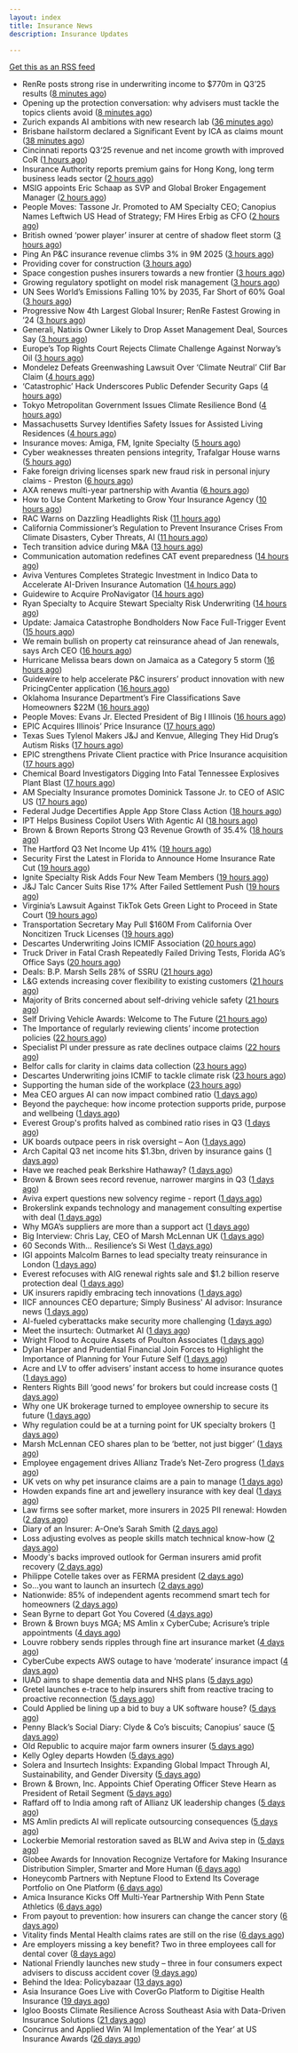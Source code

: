 ```yaml
---
layout: index
title: Insurance News
description: Insurance Updates

---
```


[Get this as an RSS feed](/insurance.rss)

<!-- news_marker starts -->
- RenRe posts strong rise in underwriting income to $770m in Q3’25 results ([8 minutes ago](https://www.reinsurancene.ws/renre-posts-strong-rise-in-underwriting-income-to-770m-in-q325-results/))
- Opening up the protection conversation: why advisers must tackle the topics clients avoid ([8 minutes ago](https://ifamagazine.com/opening-up-the-protection-conversation-why-advisers-must-tackle-the-topics-clients-avoid/))
- Zurich expands AI ambitions with new research lab ([36 minutes ago](https://www.insurancebusinessmag.com/uk/news/technology/zurich-expands-ai-ambitions-with-new-research-lab-554656.aspx))
- Brisbane hailstorm declared a Significant Event by ICA as claims mount ([38 minutes ago](https://www.reinsurancene.ws/brisbane-hailstorm-declared-a-significant-event-by-ica-as-claims-mount/))
- Cincinnati reports Q3‘25 revenue and net income growth with improved CoR ([1 hours ago](https://www.reinsurancene.ws/cincinnati-reports-q325-revenue-and-net-income-growth-with-improved-cor/))
- Insurance Authority reports premium gains for Hong Kong, long term business leads sector ([2 hours ago](https://www.reinsurancene.ws/insurance-authority-reports-premium-gains-for-hong-kong-long-term-business-leads-sector/))
- MSIG appoints Eric Schaap as SVP and Global Broker Engagement Manager ([2 hours ago](https://www.reinsurancene.ws/msig-appoints-eric-schaap-as-svp-and-global-broker-engagement-manager/))
- People Moves: Tassone Jr. Promoted to AM Specialty CEO; Canopius Names Leftwich US Head of Strategy; FM Hires Erbig as CFO ([2 hours ago](https://www.insurancejournal.com/news/national/2025/10/29/845396.htm))
- British owned ‘power player’ insurer at centre of shadow fleet storm ([3 hours ago](https://www.insurancebusinessmag.com/uk/news/marine/british-owned-power-player-insurer-at-centre-of-shadow-fleet-storm-554616.aspx))
- Ping An P&C insurance revenue climbs 3% in 9M 2025 ([3 hours ago](https://www.reinsurancene.ws/ping-an-pc-insurance-revenue-climbs-3-in-9m-2025/))
- Providing cover for construction ([3 hours ago](https://www.postonline.co.uk/commercial/7959042/providing-cover-for-construction))
- Space congestion pushes insurers towards a new frontier ([3 hours ago](https://www.postonline.co.uk/commercial/7958974/space-congestion-pushes-insurers-towards-a-new-frontier))
- Growing regulatory spotlight on model risk management ([3 hours ago](https://www.postonline.co.uk/risk-management/7958994/growing-regulatory-spotlight-on-model-risk-management))
- UN Sees World’s Emissions Falling 10% by 2035, Far Short of 60% Goal ([3 hours ago](https://www.insurancejournal.com/news/international/2025/10/29/845435.htm))
- Progressive Now 4th Largest Global Insurer; RenRe Fastest Growing in ’24 ([3 hours ago](https://www.insurancejournal.com/news/national/2025/10/29/845460.htm))
- Generali, Natixis Owner Likely to Drop Asset Management Deal, Sources Say ([3 hours ago](https://www.insurancejournal.com/news/international/2025/10/29/845422.htm))
- Europe’s Top Rights Court Rejects Climate Challenge Against Norway’s Oil ([3 hours ago](https://www.insurancejournal.com/news/international/2025/10/29/845430.htm))
- Mondelez Defeats Greenwashing Lawsuit Over ‘Climate Neutral’ Clif Bar Claim ([4 hours ago](https://www.insurancejournal.com/news/national/2025/10/29/845451.htm))
- ‘Catastrophic’ Hack Underscores Public Defender Security Gaps ([4 hours ago](https://www.insurancejournal.com/news/national/2025/10/29/845466.htm))
- Tokyo Metropolitan Government Issues Climate Resilience Bond ([4 hours ago](https://www.insurancejournal.com/news/international/2025/10/29/845407.htm))
- Massachusetts Survey Identifies Safety Issues for Assisted Living Residences ([4 hours ago](https://www.insurancejournal.com/news/east/2025/10/29/845482.htm))
- Insurance moves: Amiga, FM, Ignite Specialty ([5 hours ago](https://www.insurancebusinessmag.com/uk/news/breaking-news/insurance-moves-amiga-fm-ignite-specialty-554635.aspx))
- Cyber weaknesses threaten pensions integrity, Trafalgar House warns ([5 hours ago](https://www.insurancebusinessmag.com/uk/news/cyber/cyber-weaknesses-threaten-pensions-integrity-trafalgar-house-warns-554633.aspx))
- Fake foreign driving licenses spark new fraud risk in personal injury claims - Preston ([6 hours ago](https://www.insurancebusinessmag.com/uk/news/auto-motor/fake-foreign-driving-licenses-spark-new-fraud-risk-in-personal-injury-claims--preston-554632.aspx))
- AXA renews multi-year partnership with Avantia ([6 hours ago](https://www.insurancebusinessmag.com/uk/news/property-insurance/axa-renews-multiyear-partnership-with-avantia-554625.aspx))
- How to Use Content Marketing to Grow Your Insurance Agency ([10 hours ago](https://www.insurancejournal.com/blogs/ezlynx/2025/10/28/845477.htm))
- RAC Warns on Dazzling Headlights Risk ([11 hours ago](https://insurance-edge.net/2025/10/28/rac-warns-on-dazzling-headlights-risk/))
- California Commissioner’s Regulation to Prevent Insurance Crises From Climate Disasters, Cyber Threats, AI ([11 hours ago](https://www.insurancejournal.com/news/west/2025/10/28/845472.htm))
- Tech transition advice during M&A ([13 hours ago](https://www.dig-in.com/news/tech-transition-advice-during-m-a))
- Communication automation redefines CAT event preparedness ([14 hours ago](https://www.dig-in.com/opinion/communication-automation-redefines-cat-event-preparedness))
- Aviva Ventures Completes Strategic Investment in Indico Data to Accelerate AI-Driven Insurance Automation ([14 hours ago](https://www.insurtechinsights.com/aviva-ventures-completes-strategic-investment-in-indico-data-to-accelerate-ai-driven-insurance-automation/))
- Guidewire to Acquire ProNavigator ([14 hours ago](https://www.insurtechinsights.com/guidewire-to-acquire-pronavigator/))
- Ryan Specialty to Acquire Stewart Specialty Risk Underwriting ([14 hours ago](https://www.insurtechinsights.com/ryan-specialty-to-acquire-stewart-specialty-risk-underwriting/))
- Update: Jamaica Catastrophe Bondholders Now Face Full-Trigger Event ([15 hours ago](https://www.insurancejournal.com/news/international/2025/10/28/845445.htm))
- We remain bullish on property cat reinsurance ahead of Jan renewals, says Arch CEO ([16 hours ago](https://www.reinsurancene.ws/we-remain-bullish-on-property-cat-reinsurance-ahead-of-jan-renewals-says-arch-ceo/))
- Hurricane Melissa bears down on Jamaica as a Category 5 storm ([16 hours ago](https://www.dig-in.com/articles/hurricane-melissa-bears-down-jamaica-a-category-5-storm))
- Guidewire to help accelerate P&C insurers’ product innovation with new PricingCenter application ([16 hours ago](https://www.reinsurancene.ws/guidewire-to-help-accelerate-pc-insurers-product-innovation-with-new-pricingcenter-application/))
- Oklahoma Insurance Department’s Fire Classifications Save Homeowners $22M ([16 hours ago](https://www.insurancejournal.com/news/southcentral/2025/10/28/845425.htm))
- People Moves: Evans Jr. Elected President of Big I Illinois ([16 hours ago](https://www.insurancejournal.com/news/midwest/2025/10/28/845418.htm))
- EPIC Acquires Illinois’ Price Insurance ([17 hours ago](https://www.insurancejournal.com/news/midwest/2025/10/28/845413.htm))
- Texas Sues Tylenol Makers J&J and Kenvue, Alleging They Hid Drug’s Autism Risks ([17 hours ago](https://www.insurancejournal.com/news/southcentral/2025/10/28/845406.htm))
- EPIC strengthens Private Client practice with Price Insurance acquisition ([17 hours ago](https://www.reinsurancene.ws/epic-strengthens-private-client-practice-with-price-insurance-acquisition/))
- Chemical Board Investigators Digging Into Fatal Tennessee Explosives Plant Blast ([17 hours ago](https://www.insurancejournal.com/news/southeast/2025/10/28/845390.htm))
- AM Specialty Insurance promotes Dominick Tassone Jr. to CEO of ASIC US ([17 hours ago](https://www.reinsurancene.ws/am-specialty-insurance-promotes-dominick-tassone-jr-to-ceo-of-asic-us/))
- Federal Judge Decertifies Apple App Store Class Action ([18 hours ago](https://www.insurancejournal.com/news/national/2025/10/28/845385.htm))
- IPT Helps Business Copilot Users With Agentic AI ([18 hours ago](https://insurance-edge.net/2025/10/28/ipt-helps-business-copilot-users-with-agentic-ai/))
- Brown & Brown Reports Strong Q3 Revenue Growth of 35.4% ([18 hours ago](https://www.insurancejournal.com/news/national/2025/10/28/845378.htm))
- The Hartford Q3 Net Income Up 41% ([19 hours ago](https://www.insurancejournal.com/news/national/2025/10/28/845370.htm))
- Security First the Latest in Florida to Announce Home Insurance Rate Cut ([19 hours ago](https://www.insurancejournal.com/news/southeast/2025/10/28/845372.htm))
- Ignite Specialty Risk Adds Four New Team Members ([19 hours ago](https://insurance-edge.net/2025/10/28/ignite-specialty-risk-adds-four-new-team-members/))
- J&J Talc Cancer Suits Rise 17% After Failed Settlement Push ([19 hours ago](https://www.insurancejournal.com/news/national/2025/10/28/845357.htm))
- Virginia’s Lawsuit Against TikTok Gets Green Light to Proceed in State Court ([19 hours ago](https://www.insurancejournal.com/news/east/2025/10/28/845348.htm))
- Transportation Secretary May Pull $160M From California Over Noncitizen Truck Licenses ([19 hours ago](https://www.insurancejournal.com/news/west/2025/10/28/845364.htm))
- Descartes Underwriting Joins ICMIF Association ([20 hours ago](https://insurance-edge.net/2025/10/28/descartes-underwriting-joins-icmif-association/))
- Truck Driver in Fatal Crash Repeatedly Failed Driving Tests, Florida AG’s Office Says ([20 hours ago](https://www.insurancejournal.com/news/southeast/2025/10/28/845347.htm))
- Deals: B.P. Marsh Sells 28% of SSRU ([21 hours ago](https://insurance-edge.net/2025/10/28/deals-b-p-marsh-sells-28-of-ssru/))
- L&G extends increasing cover flexibility to existing customers ([21 hours ago](https://ifamagazine.com/lg-extends-increasing-cover-flexibility-to-existing-customers/))
- Majority of Brits concerned about self-driving vehicle safety ([21 hours ago](https://www.postonline.co.uk/news/7959285/majority-of-brits-concerned-about-self-driving-vehicle-safety))
- Self Driving Vehicle Awards: Welcome to The Future ([21 hours ago](https://insurance-edge.net/2025/10/28/self-driving-vehicle-awards-welcome-to-the-future/))
- The Importance of regularly reviewing clients’ income protection policies ([22 hours ago](https://ifamagazine.com/the-importance-of-regularly-reviewing-clients-income-protection-policies/))
- Specialist PI under pressure as rate declines outpace claims ([22 hours ago](https://www.insurancebusinessmag.com/uk/news/professional-liability/specialist-pi-under-pressure-as-rate-declines-outpace-claims-554537.aspx))
- Belfor calls for clarity in claims data collection ([23 hours ago](https://www.postonline.co.uk/claims/7959280/belfor-calls-for-clarity-in-claims-data-collection))
- Descartes Underwriting joins ICMIF to tackle climate risk ([23 hours ago](https://www.insurancebusinessmag.com/uk/news/breaking-news/descartes-underwriting-joins-icmif-to-tackle-climate-risk-554533.aspx))
- Supporting the human side of the workplace ([23 hours ago](https://www.dig-in.com/opinion/supporting-the-human-side-of-the-workplace))
- Mea CEO argues AI can now impact combined ratio ([1 days ago](https://www.postonline.co.uk/technology/7959284/mea-ceo-argues-ai-can-now-impact-combined-ratio))
- Beyond the paycheque: how income protection supports pride, purpose and wellbeing ([1 days ago](https://ifamagazine.com/protecting-what-makes-you-proud/))
- Everest Group's profits halved as combined ratio rises in Q3 ([1 days ago](https://www.insurancebusinessmag.com/uk/news/breaking-news/everest-groups-profits-halved-as-combined-ratio-rises-in-q3-554517.aspx))
- UK boards outpace peers in risk oversight – Aon ([1 days ago](https://www.insurancebusinessmag.com/uk/news/breaking-news/uk-boards-outpace-peers-in-risk-oversight--aon-554515.aspx))
- Arch Capital Q3 net income hits $1.3bn, driven by insurance gains ([1 days ago](https://www.insurancebusinessmag.com/uk/news/breaking-news/arch-capital-q3-net-income-hits-1-3bn-driven-by-insurance-gains-554506.aspx))
- Have we reached peak Berkshire Hathaway? ([1 days ago](https://www.insurancebusinessmag.com/uk/news/breaking-news/have-we-reached-peak-berkshire-hathaway-554499.aspx))
- Brown & Brown sees record revenue, narrower margins in Q3 ([1 days ago](https://www.insurancebusinessmag.com/uk/news/breaking-news/brown-and-brown-sees-record-revenue-narrower-margins-in-q3-554496.aspx))
- Aviva expert questions new solvency regime - report ([1 days ago](https://www.insurancebusinessmag.com/uk/news/breaking-news/aviva-expert-questions-new-solvency-regime--report-554494.aspx))
- Brokerslink expands technology and management consulting expertise with deal ([1 days ago](https://www.insurancebusinessmag.com/uk/news/breaking-news/brokerslink-expands-technology-and-management-consulting-expertise-with-deal-554490.aspx))
- Why MGA’s suppliers are more than a support act ([1 days ago](https://www.postonline.co.uk/commercial/7959247/why-mgas-suppliers-are-more-than-a-support-act))
- Big Interview: Chris Lay, CEO of Marsh McLennan UK ([1 days ago](https://www.postonline.co.uk/broker/7959104/big-interview-chris-lay-ceo-of-marsh-mclennan-uk))
- 60 Seconds With... Resilience’s Si West ([1 days ago](https://www.postonline.co.uk/technology/7958188/60-seconds-with-resiliences-si-west))
- IGI appoints Malcolm Barnes to lead specialty treaty reinsurance in London ([1 days ago](https://www.insurancebusinessmag.com/uk/news/breaking-news/igi-appoints-malcolm-barnes-to-lead-specialty-treaty-reinsurance-in-london-554468.aspx))
- Everest refocuses with AIG renewal rights sale and $1.2 billion reserve protection deal ([1 days ago](https://www.insurancebusinessmag.com/uk/news/breaking-news/everest-refocuses-with-aig-renewal-rights-sale-and-1-2-billion-reserve-protection-deal-554524.aspx))
- UK insurers rapidly embracing tech innovations ([1 days ago](https://www.insurancebusinessmag.com/uk/news/technology/uk-insurers-rapidly-embracing-tech-innovations-554465.aspx))
- IICF announces CEO departure; Simply Business' AI advisor: Insurance news ([1 days ago](https://www.dig-in.com/news/iicf-ceo-departure-simply-business-ai-advisor-insurance-news))
- AI-fueled cyberattacks make security more challenging ([1 days ago](https://www.dig-in.com/news/ai-fueled-cyberattacks-make-security-more-challenging))
- Meet the insurtech: Outmarket AI ([1 days ago](https://www.dig-in.com/news/meet-the-insurtech-outmarket-ai))
- Wright Flood to Acquire Assets of Poulton Associates ([1 days ago](https://www.insurtechinsights.com/wright-flood-to-acquire-assets-of-poulton-associates/))
- Dylan Harper and Prudential Financial Join Forces to Highlight the Importance of Planning for Your Future Self ([1 days ago](https://www.insurtechinsights.com/dylan-harper-and-prudential-financial-join-forces-to-highlight-the-importance-of-planning-for-your-future-self/))
- Acre and LV to offer advisers’ instant access to home insurance quotes ([1 days ago](https://ifamagazine.com/acre-and-lv-to-offer-advisers-instant-access-to-home-insurance-quotes/))
- Renters Rights Bill ‘good news’ for brokers but could increase costs ([1 days ago](https://www.postonline.co.uk/broker/7959282/renters-rights-bill-%E2%80%98good-news%E2%80%99-for-brokers-but-could-increase-costs))
- Why one UK brokerage turned to employee ownership to secure its future ([1 days ago](https://www.insurancebusinessmag.com/uk/news/breaking-news/why-one-uk-brokerage-turned-to-employee-ownership-to-secure-its-future-554401.aspx))
- Why regulation could be at a turning point for UK specialty brokers ([1 days ago](https://www.insurancebusinessmag.com/uk/news/breaking-news/why-regulation-could-be-at-a-turning-point-for-uk-specialty-brokers-554397.aspx))
- Marsh McLennan CEO shares plan to be ‘better, not just bigger’ ([1 days ago](https://www.postonline.co.uk/news/7959106/marsh-mclennan-ceo-shares-plan-to-be-%E2%80%98better-not-just-bigger%E2%80%99))
- Employee engagement drives Allianz Trade’s Net-Zero progress ([1 days ago](https://www.postonline.co.uk/news/7959245/employee-engagement-drives-allianz-trade%E2%80%99s-net-zero-progress))
- UK vets on why pet insurance claims are a pain to manage ([1 days ago](https://www.insurancebusinessmag.com/uk/news/breaking-news/uk-vets-on-why-pet-insurance-claims-are-a-pain-to-manage-554377.aspx))
- Howden expands fine art and jewellery insurance with key deal ([1 days ago](https://www.insurancebusinessmag.com/uk/news/mergers-acquisitions/howden-expands-fine-art-and-jewellery-insurance-with-key-deal-554374.aspx))
- Law firms see softer market, more insurers in 2025 PII renewal: Howden ([2 days ago](https://www.insurancebusinessmag.com/uk/news/professional-liability/law-firms-see-softer-market-more-insurers-in-2025-pii-renewal-howden-554373.aspx))
- Diary of an Insurer: A-One’s Sarah Smith ([2 days ago](https://www.postonline.co.uk/broker/7958939/diary-of-an-insurer-a-one%E2%80%99s-sarah-smith))
- Loss adjusting evolves as people skills match technical know-how ([2 days ago](https://www.postonline.co.uk/claims/7959144/loss-adjusting-evolves-as-people-skills-match-technical-know-how))
- Moody's backs improved outlook for German insurers amid profit recovery ([2 days ago](https://www.insurancebusinessmag.com/uk/news/breaking-news/moodys-backs-improved-outlook-for-german-insurers-amid-profit-recovery-554334.aspx))
- Philippe Cotelle takes over as FERMA president ([2 days ago](https://www.insurancebusinessmag.com/uk/news/breaking-news/philippe-cotelle-takes-over-as-ferma-president-554332.aspx))
- So…you want to launch an insurtech ([2 days ago](https://www.dig-in.com/news/keys-to-launching-an-insurtech))
- Nationwide: 85% of independent agents recommend smart tech for homeowners ([2 days ago](https://www.dig-in.com/news/most-independent-agents-recommend-smart-home-tech))
- Sean Byrne to depart Got You Covered ([4 days ago](https://www.postonline.co.uk/people/7959273/sean-byrne-to-depart-got-you-covered))
- Brown & Brown buys MGA; MS Amlin x CyberCube; Acrisure’s triple appointments ([4 days ago](https://www.postonline.co.uk/news/7959255/brown-brown-buys-mga-ms-amlin-x-cybercube-acrisure%E2%80%99s-triple-appointments))
- Louvre robbery sends ripples through fine art insurance market ([4 days ago](https://www.postonline.co.uk/news/7959272/louvre-robbery-sends-ripples-through-fine-art-insurance-market))
- CyberCube expects AWS outage to have ‘moderate’ insurance impact ([4 days ago](https://www.postonline.co.uk/commercial/7959270/cybercube-expects-aws-outage-to-have-%E2%80%98moderate%E2%80%99-insurance-impact))
- IUAD aims to shape dementia data and NHS plans ([5 days ago](https://www.postonline.co.uk/people/7959113/iuad-aims-to-shape-dementia-data-and-nhs-plans))
- Gretel launches e-trace to help insurers shift from reactive tracing to proactive reconnection ([5 days ago](https://ifamagazine.com/gretel-launches-e-trace-to-help-insurers-shift-from-reactive-tracing-to-proactive-customer-reconnection/))
- Could Applied be lining up a bid to buy a UK software house? ([5 days ago](https://www.postonline.co.uk/technology/7959222/could-applied-be-lining-up-a-bid-to-buy-a-uk-software-house))
- Penny Black’s Social Diary: Clyde & Co’s biscuits; Canopius’ sauce ([5 days ago](https://www.postonline.co.uk/people/7959068/penny-black%E2%80%99s-social-diary-clyde-co%E2%80%99s-biscuits-canopius%E2%80%99-sauce))
- Old Republic to acquire major farm owners insurer ([5 days ago](https://www.dig-in.com/news/old-republic-to-acquire-everett-cash-mutual))
- Kelly Ogley departs Howden ([5 days ago](https://www.postonline.co.uk/broker/7959269/kelly-ogley-departs-howden))
- Solera and Insurtech Insights: Expanding Global Impact Through AI, Sustainability, and Gender Diversity ([5 days ago](https://www.insurtechinsights.com/solera-and-insurtech-insights-expanding-global-impact-through-ai-sustainability-and-gender-diversity/))
- Brown & Brown, Inc. Appoints Chief Operating Officer Steve Hearn as President of Retail Segment ([5 days ago](https://www.insurtechinsights.com/brown-brown-inc-appoints-chief-operating-officer-steve-hearn-as-president-of-retail-segment/))
- Raffard off to India among raft of Allianz UK leadership changes ([5 days ago](https://www.postonline.co.uk/news/7959266/raffard-off-to-india-among-raft-of-allianz-uk-leadership-changes))
- MS Amlin predicts AI will replicate outsourcing consequences ([5 days ago](https://www.postonline.co.uk/technology/7959262/ms-amlin-predicts-ai-will-replicate-outsourcing-consequences))
- Lockerbie Memorial restoration saved as BLW and Aviva step in ([5 days ago](https://www.postonline.co.uk/broker/7959263/lockerbie-memorial-restoration-saved-as-blw-and-aviva-step-in))
- Globee Awards for Innovation Recognize Vertafore for Making Insurance Distribution Simpler, Smarter and More Human ([6 days ago](https://www.insurtechinsights.com/globee-awards-for-innovation-recognize-vertafore-for-making-insurance-distribution-simpler-smarter-and-more-human/))
- Honeycomb Partners with Neptune Flood to Extend Its Coverage Portfolio on One Platform ([6 days ago](https://www.insurtechinsights.com/honeycomb-partners-with-neptune-flood-to-extend-its-coverage-portfolio-on-one-platform/))
- Amica Insurance Kicks Off Multi-Year Partnership With Penn State Athletics ([6 days ago](https://www.insurtechinsights.com/amica-insurance-kicks-off-multi-year-partnership-with-penn-state-athletics/))
- From payout to prevention: how insurers can change the cancer story ([6 days ago](https://ifamagazine.com/from-payout-to-prevention-how-insurers-can-change-the-cancer-story/))
- Vitality finds Mental Health claims rates are still on the rise ([6 days ago](https://ifamagazine.com/vitality-finds-mental-health-claims-rates-are-still-on-the-rise/))
- Are employers missing a key benefit? Two in three employees call for dental cover ([8 days ago](https://ifamagazine.com/are-employers-missing-a-key-benefit-two-in-three-employees-call-for-dental-cover/))
- National Friendly launches new study – three in four consumers expect advisers to discuss accident cover ([9 days ago](https://ifamagazine.com/national-friendly-launches-new-study-three-in-four-consumers-expect-advisers-to-discuss-accident-cover/))
- Behind the Idea: Policybazaar ([13 days ago](https://thefintechtimes.com/behind-the-idea-policybazaar/))
- Asia Insurance Goes Live with CoverGo Platform to Digitise Health Insurance ([19 days ago](https://thefintechtimes.com/asia-insurance-goes-live-with-covergo-platform-to-digitise-health-insurance/))
- Igloo Boosts Climate Resilience Across Southeast Asia with Data-Driven Insurance Solutions ([21 days ago](https://thefintechtimes.com/igloo-boosts-climate-resilience-across-southeast-asia-with-data-driven-insurance-solutions/))
- Concirrus and Applied Win ‘AI Implementation of the Year’ at US Insurance Awards ([26 days ago](https://thefintechtimes.com/concirrus-ai-cuts-aviation-underwriting-time-from-36-hours-to-minutes-for-applied-aviation/))

<!-- news_marker ends -->